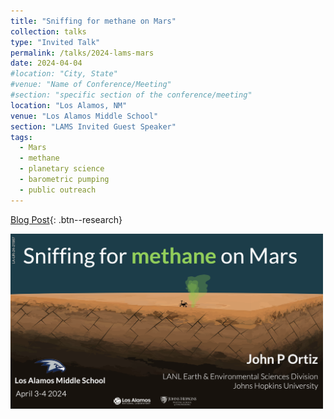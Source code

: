 ```yaml
---
title: "Sniffing for methane on Mars"
collection: talks
type: "Invited Talk"
permalink: /talks/2024-lams-mars
date: 2024-04-04
#location: "City, State"
#venue: "Name of Conference/Meeting"
#section: "specific section of the conference/meeting"
location: "Los Alamos, NM"
venue: "Los Alamos Middle School"
section: "LAMS Invited Guest Speaker"
tags:
  - Mars
  - methane
  - planetary science
  - barometric pumping
  - public outreach
---
```


<!-- This is a description of your conference proceedings talk, note the different field in type. You can put anything in this field. -->

[Blog Post](/posts/2024/4/lamsGuestSpeaker/){: .btn--research}

<img src="/images/posts/lams-talk-banner.png" alt="LAMS-talkBanner" width="500px"/>


